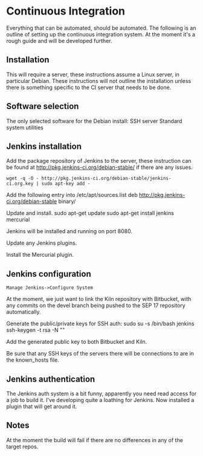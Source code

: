 # Continuous Integration

Everything that can be automated, should be automated. The following is an
outline of setting up the continuous integration system. At the moment it's a
rough guide and will be developed further.

## Installation

This will require a server, these instructions assume a Linux server, in
particular Debian. These instructions will not outline the installation unless
there is something specific to the CI server that needs to be done.

## Software selection

The only selected software for the Debian install:
    SSH server
    Standard system utilities

## Jenkins installation

Add the package repository of Jenkins to the server, these instruction can be
found at http://pkg.jenkins-ci.org/debian-stable/ if there are any issues.

    wget -q -O - http://pkg.jenkins-ci.org/debian-stable/jenkins-ci.org.key | sudo apt-key add -

Add the following entry into /etc/apt/sources.list
    deb http://pkg.jenkins-ci.org/debian-stable binary/

Update and install.
    sudo apt-get update
    sudo apt-get install jenkins mercurial

Jenkins will be installed and running on port 8080.

Update any Jenkins plugins.

Install the Mercurial plugin.

## Jenkins configuration

    Manage Jenkins->Configure System

At the moment, we just want to link the Kiln repository with Bitbucket, with any commits on the devel branch being pushed to the SEP 17 repository automatically.

Generate the public/private keys for SSH auth:
    sudo su -s /bin/bash jenkins
    ssh-keygen -t rsa -N ""

Add the generated public key to both Bitbucket and Kiln.

Be sure that any SSH keys of the servers there will be connections to are in the known_hosts file.

## Jenkins authentication

The Jenkins auth system is a bit funny, apparently you need read access for
a job to build it. I've developing quite a loathing for Jenkins. Now installed
a plugin that will get around it.

## Notes

At the moment the build will fail if there are no differences in any of the target repos.
